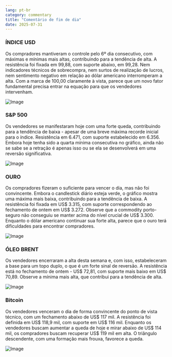 ```yaml
---
lang: pt-br
category: commentary
title: "Comentário de fim de dia"
date: 2025-07-31
---
```


### ÍNDICE USD

Os compradores mantiveram o controle pelo 6º dia consecutivo, com máximas e mínimas mais altas, contribuindo para a tendência de alta. A resistência foi fixada em 99,88, com suporte abaixo, em 99,28. Nem indicadores técnicos de sobrecompra, nem surtos de realização de lucros, nem sentimento negativo em relação ao dólar americano interromperam a alta. Com a marca de 100,00 claramente à vista, parece que um novo fator fundamental precisa entrar na equação para que os vendedores intervenham.

![Image](https://markleighedu.github.io/img/Jul-2025/31-Jul-2025/usdindex.jpg)

### S&P 500

Os vendedores se manifestaram hoje com uma forte queda, contribuindo para a tendência de baixa - apesar de uma breve máxima recorde inicial para o índice. Resistência em 6.471, com suporte estabelecido em 6.356. Embora hoje tenha sido a quarta mínima consecutiva no gráfico, ainda não se sabe se a retração é apenas isso ou se ela se desenvolverá em uma reversão significativa.

![Image](https://markleighedu.github.io/img/Jul-2025/31-Jul-2025/sp500.jpg)

### OURO

Os compradores fizeram o suficiente para vencer o dia, mas não foi convincente. Embora o candlestick diário esteja verde, o gráfico mostra uma máxima mais baixa, contribuindo para a tendência de baixa. A resistência foi fixada em US$ 3.315, com suporte correspondendo ao fechamento de ontem em US$ 3.272. Observe que a commodity porto-seguro não conseguiu se manter acima do nível crucial de US$ 3.300. Enquanto o dólar americano continuar sua forte alta, parece que o ouro terá dificuldades para encontrar compradores.

![Image](https://markleighedu.github.io/img/Jul-2025/31-Jul-2025/gold.jpg)

### ÓLEO BRENT

Os vendedores encerraram a alta desta semana e, com isso, estabeleceram a base para um topo duplo, o que é um forte sinal de reversão. A resistência está no fechamento de ontem - US$ 72,81, com suporte mais baixo em US$ 70,89. Observe a mínima mais alta, que contribui para a tendência de alta.

![Image](https://markleighedu.github.io/img/Jul-2025/31-Jul-2025/brentoil.jpg)

### Bitcoin

Os vendedores venceram o dia de forma convincente do ponto de vista técnico, com um fechamento abaixo de US$ 117 mil. A resistência foi definida em US$ 118,9 mil, com suporte em US$ 116 mil. Enquanto os vendedores buscam aumentar a queda de hoje e mirar abaixo de US$ 114 mil, os compradores buscam recuperar US$ 119 mil em alta. O triângulo descendente, com uma formação mais frouxa, favorece a queda.

![Image](https://markleighedu.github.io/img/Jul-2025/31-Jul-2025/bitcoin.jpg)

